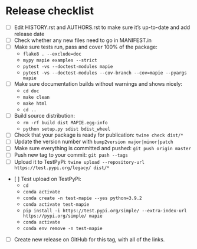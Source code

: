 # Release checklist

- [ ] Edit HISTORY.rst and AUTHORS.rst to make sure it’s up-to-date and add release date
- [ ] Check whether any new files need to go in MANIFEST.in
- [ ] Make sure tests run, pass and cover 100% of the package:
    * `flake8 . --exclude=doc`
    * `mypy mapie examples --strict`
    * `pytest -vs --doctest-modules mapie`
    * `pytest -vs --doctest-modules --cov-branch --cov=mapie --pyargs mapie`
- [ ] Make sure documentation builds without warnings and shows nicely:
    * `cd doc`
    * `make clean`
    * `make html`
    * `cd ..`
- [ ] Build source distribution:
    * `rm -rf build dist MAPIE.egg-info`
    * `python setup.py sdist bdist_wheel`
- [ ] Check that your package is ready for publication: `twine check dist/*`
- [ ] Update the version number with `bump2version major|minor|patch`
- [ ] Make sure everything is committed and pushed: `git push origin master`
- [ ] Push new tag to your commit: `git push --tags`
- [ ] Upload it to TestPyPi: `twine upload --repository-url https://test.pypi.org/legacy/ dist/*`
- [ ] Test upload on TestPyPi:
    * `cd`
    * `conda activate`
    * `conda create -n test-mapie --yes python=3.9.2`
    * `conda activate test-mapie`
    * `pip install -i https://test.pypi.org/simple/ --extra-index-url https://pypi.org/simple/ mapie`
    * `conda activate`
    * `conda env remove -n test-mapie`
- [ ] Create new release on GitHub for this tag, with all of the links.
